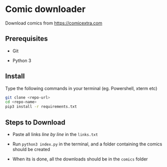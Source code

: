 # Comic downloader

Download comics from https://comicextra.com

## Prerequisites

+ Git

+ Python 3

## Install

Type the following commands in your terminal (eg. Powershell, xterm etc)
```bash
git clone <repo-url>
cd <repo-name>
pip3 install -r requirements.txt
```

## Steps to Download

+ Paste all links *line by line* in the `links.txt`

+ Run `python3 index.py` in the terminal, and a folder containing the comics should be created
+ When its is done, all the downloads should be in the `comics` folder